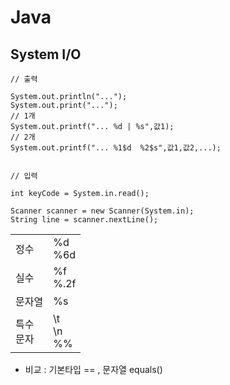 # Java

## System I/O

```
// 출력

System.out.println("...");
System.out.print("...");
// 1개
System.out.printf("... %d | %s",값1);
// 2개
System.out.printf("... %1$d  %2$s",값1,값2,...);


// 입력

int keyCode = System.in.read();

Scanner scanner = new Scanner(System.in);
String line = scanner.nextLine();
```



|           |                     |
|-----------|---------------------|
| 정수        | %d<br/>%6d          |
| 실수        | %f        <br/>%.2f |
| 문자열       | %s                  |
| 특수<br/>문자 | \t<br/>\n<br/>%%    |


- 비교 : 기본타입 == , 문자열 equals() 